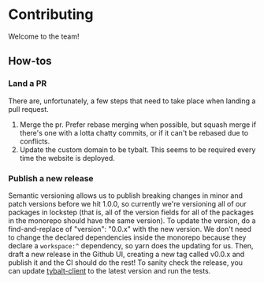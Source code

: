 # Contributing

Welcome to the team!

## How-tos

### Land a PR

There are, unfortunately, a few steps that need to take place when landing a pull request.

1. Merge the pr. Prefer rebase merging when possible, but squash merge if there's one with a lotta chatty commits, or if it can't be rebased due to conflicts.
2. Update the custom domain to be tybalt. This seems to be required every time the website is deployed.

### Publish a new release

Semantic versioning allows us to publish breaking changes in minor and patch versions before we
hit 1.0.0, so currently we're versioning all of our packages in lockstep (that is, all of the
version fields for all of the packages in the monorepo should have the same version). To update
the version, do a find-and-replace of "version": "0.0.x" with the new version. We don't need to
change the declared dependencies inside the monorepo because they declare a `workspace:^`
dependency, so yarn does the updating for us. Then, draft a new release in the Github UI,
creating a new tag called v0.0.x and publish it and the CI should do the rest! To sanity check
the release, you can update [tybalt-client](https://github.com/doug-wade/tybalt-client) to the
latest version and run the tests.
